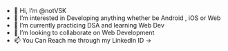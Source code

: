 - 👋 Hi, I’m @notVSK
- 👀 I’m interested in Developing anything whether be Android , iOS or Web
- 🌱 I’m currently practicing DSA and learning Web Dev
- 💞️ I’m looking to collaborate on Web Development
- 📫 You Can Reach me through my LinkedIn ID -> 

<!---
notVSK/notVSK is a ✨ special ✨ repository because its `README.md` (this file) appears on your GitHub profile.
You can click the Preview link to take a look at your changes.
--->
